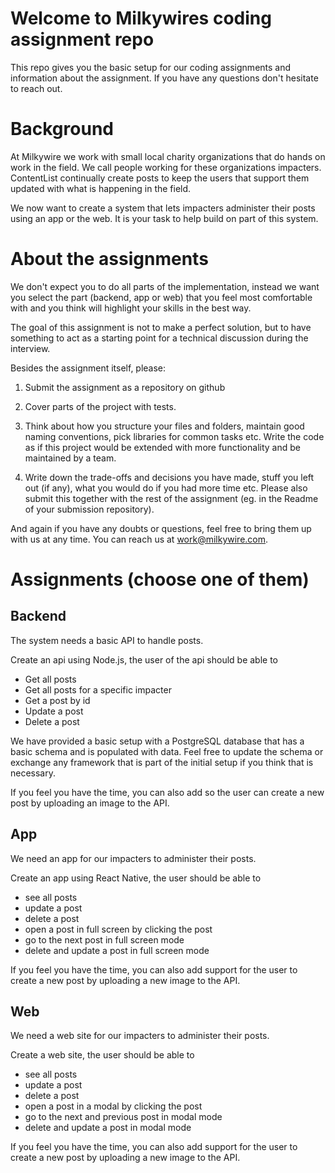 # Welcome to Milkywires coding assignment repo

This repo gives you the basic setup for our coding assignments and information about the assignment. If you have any questions don't hesitate to reach out.

# Background

At Milkywire we work with small local charity organizations that do hands on work in the field. We call people working for these organizations impacters. ContentList continually create posts to keep the users that support them updated with what is happening in the field.

We now want to create a system that lets impacters administer their posts using an app or the web. It is your task to help build on part of this system.

# About the assignments

We don't expect you to do all parts of the implementation, instead we want you select the part (backend, app or web) that you feel most comfortable with and you think will highlight your skills in the best way.

The goal of this assignment is not to make a perfect solution, but to have something to act as a starting point for a technical discussion during the interview.

Besides the assignment itself, please:

1. Submit the assignment as a repository on github

2. Cover parts of the project with tests. 

3. Think about how you structure your files and folders, maintain good naming conventions, pick libraries for common tasks etc. Write the code as if this project would be extended with more functionality and be maintained by a team.

4. Write down the trade-offs and decisions you have made, stuff you left out (if any), what you would do if you had more time etc. Please also submit this together with the rest of the assignment (eg. in the Readme of your submission repository).

And again if you have any doubts or questions, feel free to bring them up with us at any time. You can reach us at work@milkywire.com.

# Assignments (choose one of them)

## Backend

The system needs a basic API to handle posts.

Create an api using Node.js, the user of the api should be able to

- Get all posts
- Get all posts for a specific impacter
- Get a post by id
- Update a post
- Delete a post

We have provided a basic setup with a PostgreSQL database that has a basic schema and is populated with data. Feel free to update the schema or exchange any framework that is part of the initial setup if you think that is necessary.

If you feel you have the time, you can also add so the user can create a new post by uploading an image to the API.

## App

We need an app for our impacters to administer their posts.

Create an app using React Native, the user should be able to

- see all posts
- update a post
- delete a post
- open a post in full screen by clicking the post
- go to the next post in full screen mode
- delete and update a post in full screen mode

If you feel you have the time, you can also add support for the user to create a new post by uploading a new image to the API.

## Web

We need a web site for our impacters to administer their posts.

Create a web site, the user should be able to

- see all posts
- update a post
- delete a post
- open a post in a modal by clicking the post
- go to the next and previous post in modal mode
- delete and update a post in modal mode

If you feel you have the time, you can also add support for the user to create a new post by uploading a new image to the API.
